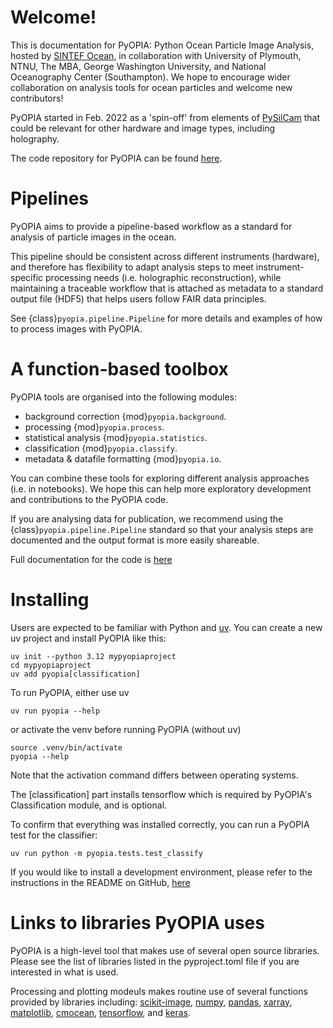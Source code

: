 Welcome!
==================================

This is documentation for PyOPIA: Python Ocean Particle Image Analysis, hosted by [SINTEF Ocean](https://www.sintef.no/en/ocean/), in collaboration with University of Plymouth, NTNU, The MBA, George Washington University, and National Oceanography Center (Southampton). We hope to encourage wider collaboration on analysis tools for ocean particles and welcome new contributors!

PyOPIA started in Feb. 2022 as a 'spin-off' from elements of [PySilCam](https://github.com/SINTEF/PySilCam/wiki) that could be relevant for other hardware and image types, including holography.

The code repository for PyOPIA can be found [here](https://github.com/SINTEF/pyopia/).

Pipelines
==================================
PyOPIA aims to provide a pipeline-based workflow as a standard for analysis of particle images in the ocean.

This pipeline should be consistent across different instruments (hardware), and therefore has flexibility to adapt analysis steps to meet instrument-specific processing needs (i.e. holographic reconstruction), while maintaining a traceable workflow that is attached as metadata to a standard output file (HDF5) that helps users follow FAIR data principles.

See {class}`pyopia.pipeline.Pipeline` for more details and examples of how to process images with PyOPIA.

A function-based toolbox
==================================

PyOPIA tools are organised into the following modules:

* background correction {mod}`pyopia.background`.
* processing {mod}`pyopia.process`.
* statistical analysis {mod}`pyopia.statistics`.
* classification {mod}`pyopia.classify`.
* metadata & datafile formatting {mod}`pyopia.io`.

You can combine these tools for exploring different analysis approaches (i.e. in notebooks).
We hope this can help more exploratory development and contributions to the PyOPIA code.

If you are analysing data for publication, we recommend using the {class}`pyopia.pipeline.Pipeline` standard so that your analysis steps are documented and the output format is more easily shareable.

Full documentation for the code is [here](api)

Installing
==================================

Users are expected to be familiar with Python and [uv](https://docs.astral.sh/uv/getting-started/installation/). You can create a new uv project and install PyOPIA like this:

```
uv init --python 3.12 mypyopiaproject
cd mypyopiaproject
uv add pyopia[classification]
```

To run PyOPIA, either use uv
```
uv run pyopia --help
```

or activate the venv before running PyOPIA (without uv)

```
source .venv/bin/activate
pyopia --help
```
Note that the activation command differs between operating systems.

The [classification] part installs tensorflow which is required by PyOPIA's Classification module, and is optional. 

To confirm that everything was installed correctly, you can run a PyOPIA test for the classifier:

```
uv run python -m pyopia.tests.test_classify
```

If you would like to install a development environment, please refer to the instructions in the README on GitHub, [here](https://github.com/SINTEF/pyopia/blob/main/README.md)

Links to libraries PyOPIA uses
==================================

PyOPIA is a high-level tool that makes use of several open source libraries. Please see the list of libraries listed in the pyproject.toml file if you are interested in what is used.

Processing and plotting modeuls makes routine use of several functions provided by libraries including: [scikit-image](https://scikit-image.org/),
[numpy](https://numpy.org/), [pandas](https://pandas.pydata.org/), [xarray](https://docs.xarray.dev), [matplotlib](https://matplotlib.org/),
[cmocean](https://matplotlib.org/cmocean/), [tensorflow](https://www.tensorflow.org/), and [keras](https://keras.io/).
